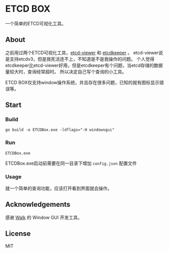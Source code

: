 # ETCD BOX

一个简单的ETCD可视化工具。

## About

之前用过两个ETCD可视化工具，[etcd-viewer](https://github.com/nikfoundas/etcd-viewer) 和 [etcdkeeper](https://github.com/evildecay/etcdkeeper) 。
etcd-viewer说是支持etcdv3，但是我死活连不上，不知道是不是我操作的问题。
个人觉得etcdkeeper比etcd-viewer好用，但是etcdkeeper有个问题，当etcd存储的数据量较大时，查询经常超时。
所以决定自己写个查询的小工具。

ETCD BOX仅支持window操作系统，并且存在很多问题，已知的就有图标显示错误等。

## Start

### Build

```
go build -o ETCDBox.exe -ldflags="-H windowsgui"
```

### Run

```
ETCDBox.exe
```

ETCDBox.exe启动前需要在同一目录下增加 `config.json` 配置文件

### Usage

就一个简单的查询功能，应该打开看到界面就会操作。

## Acknowledgements

感谢 [Walk](https://github.com/lxn/walk) 的 Window GUI 开发工具。

## License

MIT

